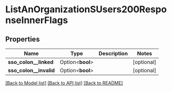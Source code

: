 # ListAnOrganizationSUsers200ResponseInnerFlags

## Properties

Name | Type | Description | Notes
------------ | ------------- | ------------- | -------------
**sso_colon__linked** | Option<**bool**> |  | [optional]
**sso_colon__invalid** | Option<**bool**> |  | [optional]

[[Back to Model list]](../README.md#documentation-for-models) [[Back to API list]](../README.md#documentation-for-api-endpoints) [[Back to README]](../README.md)


